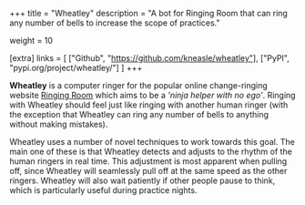+++
title = "Wheatley"
description = "A bot for Ringing Room that can ring any number of bells to increase the scope of practices."

weight = 10

[extra]
links = [
    ["Github", "https://github.com/kneasle/wheatley"],
    ["PyPI", "pypi.org/project/wheatley/"]
]
+++

**Wheatley** is a computer ringer for the popular online change-ringing website
[Ringing Room](https://ringingroom.com) which aims to be a _'ninja helper with no ego'_.  Ringing
with Wheatley should feel just like ringing with another human ringer (with the exception that
Wheatley can ring any number of bells to anything without making mistakes).

<!-- more -->

Wheatley uses a number of novel techniques to work towards this goal.  The main one of these is that
Wheatley detects and adjusts to the rhythm of the human ringers in real time.  This adjustment is
most apparent when pulling off, since Wheatley will seamlessly pull off at the same speed as the
other ringers.  Wheatley will also wait patiently if other people pause to think, which is
particularly useful during practice nights.

<!--

## It's Summer of 2020

Wheatley is a product of my long summer holiday in 2020.  I'm sure the year 2020 will be imprinted
in everyone's memories as the year the world was put on pause, so it goes without saying that not
much was happening that summer.

The biggest effect of COVID on from my routine that summer was the loss of my main hobby - ringing
church bells.  Anyone who's been ringing will see the problem - ringing requires people to stand in
close company in poorly ventalated rooms for large periods of time, which is not exactly compatible
with a highly infections airbourne disease.

Not to be put off by something as small as a global pandemic, ringing _does_ continue.  Two American
ringers created a way for us to 'ring' together whilst not leaving our homes.  The result is
['Ringing Room'](https://ringingroom.com), a website that simulates ringing real bells by allowing
multiple ringers to make the sounds of real life bells and have those sounds syncronised across all
the ringers in a 'room'.  I say 'ring' in quotes here, because ringing on Ringing Room leaves
something to be desired when compared to 'real' ringing (this is not a criticism of Ringing Room -
I, and many many other people, are incredibly grateful to Bryn and Leland for the ability to keep
our hobby going).

On a positive note, online ringing does present some opportunites over real bells and ropes - for
the first time, it is fairly straightforward for a computer program to interact with human ringers
in a (hopefully) constructive way.  Ringing is already pretty unique in that it is mathematically
well-defined, which means that computer-aided ringing programs have existed for a while (the most
popular such program is [Abel](http://www.abelsim.co.uk/)).

However, all existing programs fall short in my opinion in one regard - ringing with them doesn't
feel like ringing with another ringer; they usually make little or no consideration to the human
ringers.  But this seems silly - computers should work around us, not the other way around.

## Enter Wheatley

Therefore, Matthew Johnson and I built Wheatley in order to fill this niche - Wheatley can
**constructively** ring only a few bells in a practice without requiring the human ringers to behave
any differently.

-->
